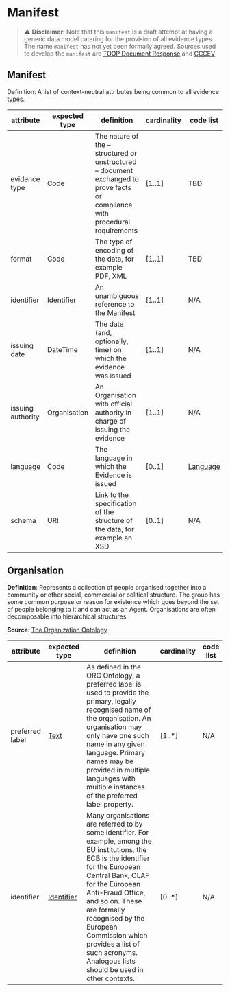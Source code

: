 # Manifest

> :warning: **Disclaimer**: Note that this `manifest` is a draft attempt at having a generic data model catering for the provision of all evidence types. The name `manifest` has not yet been formally agreed. Sources used to develop the `manifest` are [TOOP Document Response](http://wiki.ds.unipi.gr/display/TOOP/TOOP+Response+Syntax+Mapping#TOOPResponseSyntaxMapping-DocumentResponse) and [CCCEV](https://joinup.ec.europa.eu/collection/semantic-interoperability-community-semic/solution/core-criterion-and-core-evidence-vocabulary)

## Manifest
Definition: A list of context-neutral attributes being common to all evidence types. 

|     attribute            |     expected type    |     definition                                                                                                                           |     cardinality    |     code list    |
|--------------------------|----------------------|------------------------------------------------------------------------------------------------------------------------------------------|--------------------|------------------|
|     evidence type        |     Code             |     The nature of the   – structured or unstructured – document exchanged to prove facts or   compliance with procedural requirements    |     [1..1]         |     TBD          |
|     format               |     Code             |     The type of encoding of the data, for example PDF, XML                                                                               |     [1..1]         |     TBD          |
|     identifier           |     Identifier       |     An unambiguous   reference to the Manifest                                                                                           |     [1..1]         |     N/A          |
|     issuing date         |     DateTime         | 	The date (and, optionally, time) on which the evidence was issued                                                                        |     [1..1]         |     N/A          |
|     issuing authority    |     Organisation     |     An Organisation with official authority in charge of issuing the evidence                                                         |     [1..1]         |     N/A          |
|     language               |     Code              |     The language in which the Evidence is issued                                                          |     [0..1]         |     [Language](http://publications.europa.eu/resource/authority/language)         |
|     schema               |     URI              |     Link to the specification of the structure of the data, for example an XSD                                                           |     [0..1]         |     N/A          |

## Organisation
**Definition**: Represents a collection of people organised together into a community or other social, commercial or political structure. The group has some common purpose or reason for existence which goes beyond the set of people belonging to it and can act as an Agent. Organisations are often decomposable into hierarchical structures.

**Source**: [The Organization Ontology](https://www.w3.org/TR/vocab-org/)

|     attribute           |     expected type  |     definition                                                                                                                                                                                                                                                                                                                                                                                |    cardinality     | code list | 
|-------------------------|--------------------|-----------------------------------------------------------------------------------------------------------------------------------------------------------------------------------------------------------------------------------------------------------------------------------------------------------------------------------------------------------------------------------------------|--------------------|-----------|
|     preferred label     |     [Text](https://github.com/SEMICeu/SDG-sandbox/blob/master/technical_documentation/data_types.md#text)           |     As defined in the ORG Ontology, a preferred label is used to provide the primary, legally recognised name of the organisation. An organisation may only have one such name in any given language. Primary names may be provided in multiple languages with multiple instances of the preferred label property.                                                                            |    [1..*]          |  N/A      | 
|     identifier          |     [Identifier](https://github.com/SEMICeu/SDG-sandbox/blob/master/technical_documentation/data_types.md#identifier)     |     Many organisations are referred to by some identifier. For example, among the EU institutions, the ECB is the identifier for the European Central Bank, OLAF for the European Anti-Fraud Office, and so on. These are formally recognised by the European Commission which provides a list of such acronyms. Analogous lists should be used in other contexts.        |    [0..*]          |  N/A      | 

